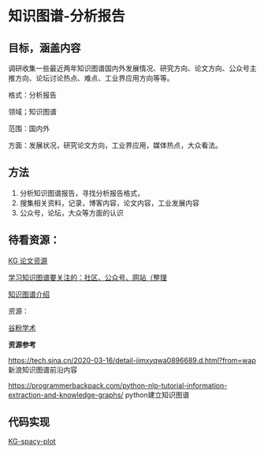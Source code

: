 # 知识图谱-分析报告

## 目标，涵盖内容

调研收集一些最近两年知识图谱国内外发展情况、研究方向、论文方向、公众号主推方向、论坛讨论热点、难点、工业界应用方向等等。

格式：分析报告

领域；知识图谱

范围：国内外

方面：发展状况，研究论文方向，工业界应用，媒体热点，大众看法。

## 方法

1. 分析知识图谱报告，寻找分析报告格式，
2. 搜集相关资料，记录，博客内容，论文内容，工业发展内容
3. 公众号，论坛，大众等方面的认识

## 待看资源：

[KG 论文资源](https://github.com/wds-seu/Knowledge-Graph-Publications)

[学习知识图谱要关注的：社区、公众号、网站（整理](https://blog.csdn.net/qq_36097334/article/details/84671697)

[知识图谱介绍](https://www.jiqizhixin.com/articles/2018-06-20-4)

资源：

[谷粉学术](https://gfsoso.99lb.net/scholar.html)

**资源参考**

https://tech.sina.cn/2020-03-16/detail-iimxyqwa0896689.d.html?from=wap  新浪知识图谱前沿内容

https://programmerbackpack.com/python-nlp-tutorial-information-extraction-and-knowledge-graphs/  python建立知识图谱

## 代码实现

[KG-spacy-plot](https://www.analyticsvidhya.com/blog/2019/10/how-to-build-knowledge-graph-text-using-spacy/)